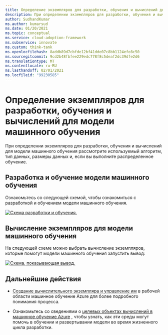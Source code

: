 ```yaml
---
title: Определение экземпляров для разработки, обучения и вычислений для модели машинного обучения
description: При определении экземпляров для разработки, обучения и вычислений для модели машинного обучения следует рассмотреть используемый алгоритм, тип данных, размеры данных и способ выполнения распределенного обучения.
author: SudhandKumar
ms.author: kumarsud
ms.date: 01/20/2021
ms.topic: conceptual
ms.service: cloud-adoption-framework
ms.subservice: innovate
ms.custom: think-tank
ms.openlocfilehash: 8addb89d7cbfde12bf41dde07c8bb1124efe8c50
ms.sourcegitcommit: 9cd2b48fbfee229edc778f8c5deaf2dc39dfe2d6
ms.translationtype: MT
ms.contentlocale: ru-RU
ms.lasthandoff: 02/01/2021
ms.locfileid: "99230585"
---
```

# <a name="determine-development-training-and-compute-instances-for-your-machine-learning-model"></a>Определение экземпляров для разработки, обучения и вычислений для модели машинного обучения

При определении экземпляров для разработки, обучения и вычислений для модели машинного обучения рассмотрите используемый алгоритм, тип данных, размеры данных и, если вы выполните распределенное обучение.

## <a name="development-and-training-for-your-machine-learning-model"></a>Разработка и обучение модели машинного обучения

Ознакомьтесь со следующей схемой, чтобы ознакомиться с разработкой и обучением модели машинного обучения.

[![Схема разработки и обучения.](./media/dev-and-training.png)](./media/dev-and-training.png#lightbox)

## <a name="compute-instances-for-your-machine-learning-model"></a>Вычисление экземпляров для модели машинного обучения

На следующей схеме можно выбрать вычисление экземпляров, которые помогут модели машинного обучения запустить вывод:

[![Схема, показывающая вывод.](./media/inference.png)](./media/inference.png#lightbox)

## <a name="next-steps"></a>Дальнейшие действия

- [Создание вычислительного экземпляра и управление им](/azure/machine-learning/how-to-create-manage-compute-instance) в рабочей области машинное обучение Azure для более подробного понимания процесса.

- Ознакомьтесь со сведениями о [целевых объектах вычислений в машинное обучение Azure](/azure/machine-learning/concept-compute-target) , чтобы узнать, как эти среды могут помочь в обучении и развертывании модели во время жизненного цикла разработки.
